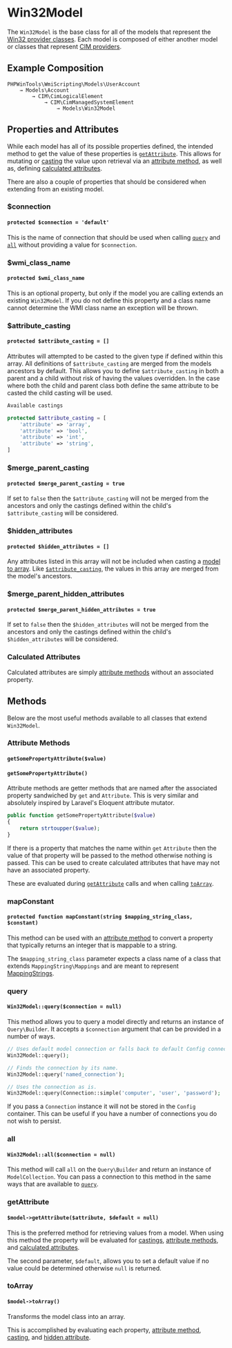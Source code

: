 # Win32Model

The `Win32Model` is the base class for all of the models that represent the
[Win32 provider classes](https://docs.microsoft.com/en-us/windows/win32/cimwin32prov/win32-provider). Each model is
composed of either another model or classes that represent
[CIM providers](https://docs.microsoft.com/en-us/windows/win32/cimwin32prov/cim-wmi-provider).

## Example Composition
```
PHPWinTools\WmiScripting\Models\UserAccount
    → Models\Account
        → CIM\CimLogicalElement
            → CIM\CimManagedSystemElement
                → Models\Win32Model
```

## Properties and Attributes

While each model has all of its possible properties defined, the intended method to get the value of these properties
is [`getAttribute`](#getattribute). This allows for mutating or [casting](#attribute-casting) the value upon retrieval
via an [attribute method](#attribute-methods), as well as, defining [calculated attributes](#calculated-attributes).

There are also a couple of properties that should be considered when extending from an existing model.

### $connection
#### `protected $connection = 'default'`

This is the name of connection that should be used when calling [`query`](#query) and [`all`](#all)
without providing a value for `$connection`.

### $wmi_class_name
#### `protected $wmi_class_name`

This is an optional property, but only if the model you are calling extends an existing `Win32Model`. If you do not
define this property and a class name cannot determine the WMI class name an exception will be thrown.

### $attribute_casting
#### `protected $attribute_casting = []`

Attributes will attempted to be casted to the given type if defined within this array. All definitions of
`$attribute_casting` are merged from the models ancestors by default. This allows you to define `$attribute_casting` in
both a parent and a child without risk of having the values overridden. In the case where both the child and parent
class both define the same attribute to be casted the child casting will be used.

```php
Available castings

protected $attribute_casting = [
    'attribute' => 'array',
    'attribute' => 'bool',
    'attribute' => 'int',
    'attribute' => 'string',
]

```

### $merge_parent_casting
#### `protected $merge_parent_casting = true`

If set to `false` then the `$attribute_casting` will not be merged from the ancestors and only the castings defined
within the child's `$attribute_casting` will be considered.

### $hidden_attributes
#### `protected $hidden_attributes = []`

Any attributes listed in this array will not be included when casting a [model to array](#toarray). Like
[`$attribute_casting`](#attribute-casting), the values in this array are merged from the model's ancestors.

### $merge_parent_hidden_attributes
#### `protected $merge_parent_hidden_attributes = true`

If set to `false` then the `$hidden_attributes` will not be merged from the ancestors and only the castings defined
within the child's `$hidden_attributes` will be considered.

### Calculated Attributes

Calculated attributes are simply [attribute methods](#attribute-methods) without an associated property.

## Methods

Below are the most useful methods available to all classes that extend `Win32Model`.

### Attribute Methods
#### `getSomePropertyAttribute($value)`
#### `getSomePropertyAttribute()`

Attribute methods are getter methods that are named after the associated property sandwiched by `get` and `Attribute`.
This is very similar and absolutely inspired by Laravel's Eloquent attribute mutator.

```php
public function getSomePropertyAttribute($value)
{
    return strtoupper($value);
}
```

If there is a property that matches the name within `get` `Attribute` then the value of that property will be passed to
the method otherwise nothing is passed. This can be used to create calculated attributes that have may not have an
associated property.

These are evaluated during [`getAttribute`](#getattribute) calls and when calling [`toArray`](#toarray).

### mapConstant
#### `protected function mapConstant(string $mapping_string_class, $constant)`

This method can be used with an [attribute method](#attribute-methods) to convert a property that typically returns
an integer that is mappable to a string.

The `$mapping_string_class` parameter expects a class name of a class that extends `MappingString\Mappings` and are
meant to represent
[MappingStrings](https://docs.microsoft.com/en-us/windows/win32/wmisdk/standard-qualifiers#mappingstrings).

### query
#### `Win32Model::query($connection = null)`

This method allows you to query a model directly and returns an instance of `Query\Builder`. It accepts a `$connection`
argument that can be provided in a number of ways.

```php
// Uses default model connection or falls back to default Config connection.
Win32Model::query();

// Finds the connection by its name.
Win32Model::query('named_connection');

// Uses the connection as is.
Win32Model::query(Connection::simple('computer', 'user', 'password');
```

If you pass a `Connection` instance it will not be stored in the `Config` container. This can be useful if you have a
number of connections you do not wish to persist.

### all
#### `Win32Model::all($connection = null)`

This method will call `all` on the `Query\Builder` and return an instance of `ModelCollection`. You can pass a
connection to this method in the same ways that are available to [`query`](#query).

### getAttribute
#### `$model->getAttribute($attribute, $default = null)`

This is the preferred method for retrieving values from a model. When using this method the property will be evaluated
for [castings](#attribute-casting), [attribute methods](#attribute-methods), and
[calculated attributes](#attribute-methods).

The second parameter, `$default`, allows you to set a default value if no value could be determined otherwise `null` is
returned.

### toArray
#### `$model->toArray()`

Transforms the model class into an array.

This is accomplished by evaluating each property, [attribute method](#attribute-methods), [casting](#attribute-casting),
and [hidden attribute](#hidden-attribute).